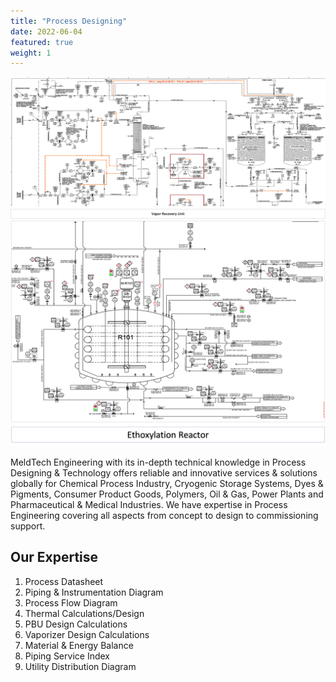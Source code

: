 ```yaml
---
title: "Process Designing"
date: 2022-06-04
featured: true
weight: 1
---
```


![Vapor Recovery Unit](/images/Projects/processDesign.png)
![Ethoxylation Reactor](/images/Projects/processDesign1.png)

MeldTech Engineering with its in-depth technical knowledge in Process Designing & Technology offers reliable and innovative services & solutions globally for Chemical Process Industry, Cryogenic Storage Systems, Dyes & Pigments, Consumer Product Goods, Polymers, Oil & Gas, Power Plants and Pharmaceutical & Medical Industries. We have expertise in Process Engineering covering all aspects from concept to design to commissioning support.

## Our Expertise

1. Process Datasheet
2. Piping & Instrumentation Diagram
3. Process Flow Diagram
4. Thermal Calculations/Design
5. PBU Design Calculations
6. Vaporizer Design Calculations
7. Material & Energy Balance
8. Piping Service Index
9. Utility Distribution Diagram
